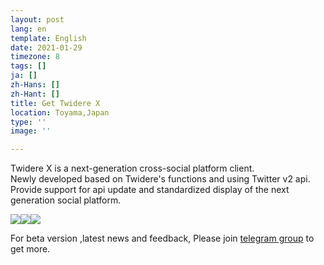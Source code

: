 ```yaml
---
layout: post
lang: en
template: English
date: 2021-01-29
timezone: 8
tags: []
ja: []
zh-Hans: []
zh-Hant: []
title: Get Twidere X
location: Toyama,Japan
type: ''
image: ''

---
```

Twidere X is a next-generation cross-social platform client.  
Newly developed based on Twidere's functions and using Twitter v2 api.  
Provide support for api update and standardized display of the next generation social platform.

[![](https://i.loli.net/2021/02/01/dw5LjsbXkfixCYg.png)](https://apps.apple.com/us/app/twidere-x/id1530314034?l=en "Download on the App Store")[![](https://i.loli.net/2021/02/01/zCXUFWhVAGe452c.png)](https://play.google.com/store/apps/details?id=com.twidere.twiderex "Get it on Google Play")[![](https://i.loli.net/2021/02/01/J4hk6LvQS25oP1w.png)](https://github.com/TwidereProject/ "Get it on github")

For beta version ,latest news and feedback, Please join [telegram group](https://t.me/twidere_x) to get more.